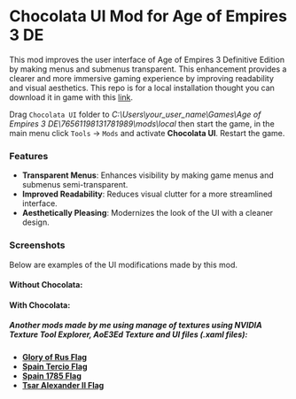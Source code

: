 # Chocolata UI Mod for Age of Empires 3 DE
This mod improves the user interface of Age of Empires 3 Definitive Edition by making menus and submenus transparent. This enhancement provides a clearer and more immersive gaming experience by improving readability and visual aesthetics. This repo is for a local installation thought you can download it in game with this [link](https://www.ageofempires.com/mods/details/238384).

Drag `Chocolata UI` folder to _C:\Users\your_user_name\Games\Age of Empires 3 DE\76561198131781989\mods\local_ then start the game, in the main menu click `Tools` -> `Mods` and activate **Chocolata UI**. Restart the game.

### Features

-   **Transparent Menus**: Enhances visibility by making game menus and submenus semi-transparent.
-   **Improved Readability**: Reduces visual clutter for a more streamlined interface.
-   **Aesthetically Pleasing**: Modernizes the look of the UI with a cleaner design.

### Screenshots

Below are examples of the UI modifications made by this mod.

#### Without Chocolata:



#### With Chocolata:



##### Another mods made by me using manage of textures using NVIDIA Texture Tool Explorer, AoE3Ed Texture and UI files (.xaml files):

-  **[Glory of Rus Flag](https://www.ageofempires.com/mods/details/238092/)**
- **[Spain Tercio Flag](https://www.ageofempires.com/mods/details/238138/)**
- **[Spain 1785 Flag](https://www.ageofempires.com/mods/details/238094/)**
- **[Tsar Alexander II Flag](https://www.ageofempires.com/mods/details/238052/)**

